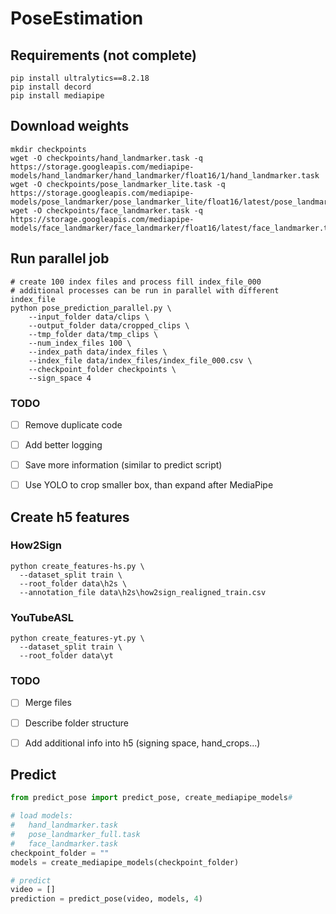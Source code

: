 # PoseEstimation

## Requirements (not complete)
```shell
pip install ultralytics==8.2.18
pip install decord
pip install mediapipe
```


## Download weights
```shell
mkdir checkpoints
wget -O checkpoints/hand_landmarker.task -q https://storage.googleapis.com/mediapipe-models/hand_landmarker/hand_landmarker/float16/1/hand_landmarker.task
wget -O checkpoints/pose_landmarker_lite.task -q https://storage.googleapis.com/mediapipe-models/pose_landmarker/pose_landmarker_lite/float16/latest/pose_landmarker_lite.task
wget -O checkpoints/face_landmarker.task -q https://storage.googleapis.com/mediapipe-models/face_landmarker/face_landmarker/float16/latest/face_landmarker.task
```

## Run parallel job
```shell
# create 100 index files and process fill index_file_000
# additional processes can be run in parallel with different index_file
python pose_prediction_parallel.py \
    --input_folder data/clips \
    --output_folder data/cropped_clips \
    --tmp_folder data/tmp_clips \
    --num_index_files 100 \
    --index_path data/index_files \
    --index_file data/index_files/index_file_000.csv \
    --checkpoint_folder checkpoints \
    --sign_space 4 
```

### TODO
 - [ ] Remove duplicate code 
 - [ ] Add better logging
 - [ ] Save more information (similar to predict script)
 - [ ] Use YOLO to crop smaller box, than expand after MediaPipe


## Create h5 features
### How2Sign
```shell
python create_features-hs.py \
  --dataset_split train \
  --root_folder data\h2s \
  --annotation_file data\h2s\how2sign_realigned_train.csv
```

### YouTubeASL
```shell
python create_features-yt.py \
  --dataset_split train \
  --root_folder data\yt 
```

### TODO 
 - [ ] Merge files
 - [ ] Describe folder structure
 - [ ] Add additional info into h5 (signing space, hand_crops...)


## Predict
```python
from predict_pose import predict_pose, create_mediapipe_models#

# load models: 
#   hand_landmarker.task
#   pose_landmarker_full.task
#   face_landmarker.task
checkpoint_folder = ""
models = create_mediapipe_models(checkpoint_folder)

# predict
video = []
prediction = predict_pose(video, models, 4)
```